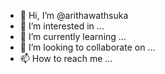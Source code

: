 - 👋 Hi, I’m @arithawathsuka
- 👀 I’m interested in ...
- 🌱 I’m currently learning ...
- 💞️ I’m looking to collaborate on ...
- 📫 How to reach me ...

<!---
arithawathsuka/arithawathsuka is a ✨ special ✨ repository because its `README.md` (this file) appears on your GitHub profile.
You can click the Preview link to take a look at your changes.
--->
